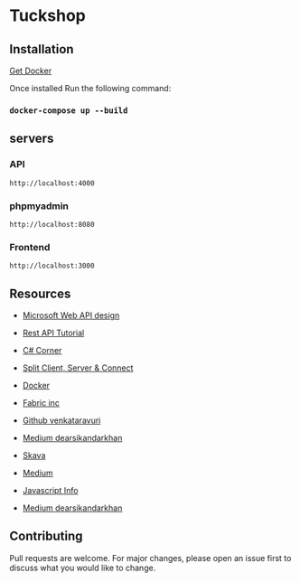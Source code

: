 
# Tuckshop

## Installation

[Get Docker](https://docs.docker.com/get-docker/)

Once installed Run the following command:

### `docker-compose up --build`

## servers

### API
`http://localhost:4000`

### phpmyadmin
`http://localhost:8080`

### Frontend
`http://localhost:3000`

## Resources

* [Microsoft Web API design](https://docs.microsoft.com/en-us/azure/architecture/best-practices/api-design)
* [Rest API Tutorial](https://restfulapi.net/rest-api-design-tutorial-with-example/)
* [C# Corner](https://www.c-sharpcorner.com/article/web-api-design-principles-or-web-api-design-guidelines/)

* [Split Client, Server & Connect](https://www.freecodecamp.org/news/create-a-react-frontend-a-node-express-backend-and-connect-them-together-c5798926047c/)
* [Docker](https://docs.docker.com/network/network-tutorial-standalone/)
* [Fabric inc](https://resources.fabric.inc/answers/ecommerce-microservices-architecture)
* [Github venkataravuri](https://github.com/venkataravuri/e-commerce-microservices-sample)
* [Medium dearsikandarkhan](https://dearsikandarkhan.medium.com/microservices-architecture-for-e-commerce-f8b49270e72f)
* [Skava](https://www.skava.com/ecommerce-microservices-for-innovation/#business-to-business-microservices)

* [Medium](https://darifnemma.medium.com/how-to-interact-with-mysql-database-using-async-await-promises-in-node-js-9e6c81b683da)
* [Javascript Info](https://javascript.info/import-export)
* [Medium dearsikandarkhan](https://ccoenraets.github.io/es6-tutorial/classes/)

## Contributing
Pull requests are welcome. For major changes, please open an issue first to discuss what you would like to change.